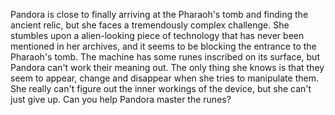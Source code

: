 Pandora is close to finally arriving at the Pharaoh's tomb and finding the ancient relic, but she faces a tremendously complex challenge. She stumbles upon a alien-looking piece of technology that has never been mentioned in her archives, and it seems to be blocking the entrance to the Pharaoh's tomb. The machine has some runes inscribed on its surface, but Pandora can't work their meaning out. The only thing she knows is that they seem to appear, change and disappear when she tries to manipulate them. She really can't figure out the inner workings of the device, but she can't just give up. Can you help Pandora master the runes?
